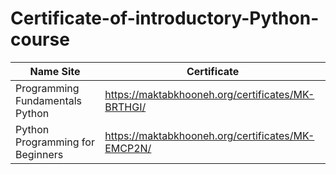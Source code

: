 # Certificate-of-introductory-Python-course
| Name Site | Certificate |
| ------ | ------ |
|Programming Fundamentals Python | https://maktabkhooneh.org/certificates/MK-BRTHGI/ |
|Python Programming for Beginners | https://maktabkhooneh.org/certificates/MK-EMCP2N/ |
